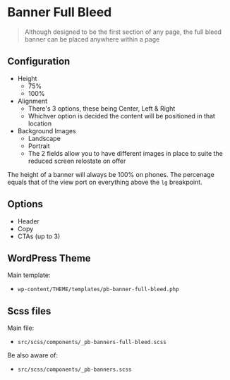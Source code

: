 # Banner Full Bleed

> Although designed to be the first section of any page, the full bleed banner can be placed anywhere within a page

## Configuration
- Height
	- 75%
	- 100%
- Alignment
	- There's 3 options, these being Center, Left & Right
	- Whichver option is decided the content will be positioned in that location
- Background Images
	- Landscape
	- Portrait
	- The 2 fields allow you to have different images in place to suite the reduced screen relostate on offer

The height of a banner will always be 100% on phones. The percenage equals that of the view port on everything above the ```lg``` breakpoint.

## Options
- Header
- Copy
- CTAs (up to 3)

## WordPress Theme
Main template:
- ```wp-content/THEME/templates/pb-banner-full-bleed.php```

## Scss files
Main file:
- ```src/scss/components/_pb-banners-full-bleed.scss```

Be also aware of:
- ```src/scss/components/_pb-banners.scss```

